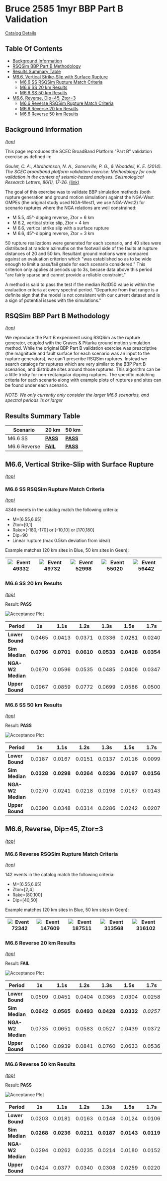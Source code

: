 # Bruce 2585 1myr BBP Part B Validation

[Catalog Details](../#bruce-2585-1myr)

## Table Of Contents
* [Background Information](#background-information)
* [RSQSim BBP Part B Methodology](#rsqsim-bbp-part-b-methodology)
* [Results Summary Table](#results-summary-table)
* [M6.6, Vertical Strike-Slip with Surface Rupture](#m66-vertical-strike-slip-with-surface-rupture)
  * [M6.6 SS RSQSim Rupture Match Criteria](#m66-ss-rsqsim-rupture-match-criteria)
  * [M6.6 SS 20 km Results](#m66-ss-20-km-results)
  * [M6.6 SS 50 km Results](#m66-ss-50-km-results)
* [M6.6, Reverse, Dip=45, Ztor=3](#m66-reverse-dip45-ztor3)
  * [M6.6 Reverse RSQSim Rupture Match Criteria](#m66-reverse-rsqsim-rupture-match-criteria)
  * [M6.6 Reverse 20 km Results](#m66-reverse-20-km-results)
  * [M6.6 Reverse 50 km Results](#m66-reverse-50-km-results)
## Background Information
*[(top)](#table-of-contents)*


This page reproduces the SCEC BroadBand Platform "Part B" validation exercise as defined in:

*Goulet, C. A., Abrahamson, N. A., Somerville, P. G., & Wooddell, K. E. (2014). The SCEC broadband platform validation exercise: Methodology for code validation in the context of seismic‐hazard analyses. Seismological Research Letters, 86(1), 17-26.* [(link)](https://pubs.geoscienceworld.org/ssa/srl/article/86/1/17/315438/the-scec-broadband-platform-validation-exercise)

The goal of this exercise was to validate BBP simulation methods (both rupture generation and ground motion simulation) against the NGA-West GMPEs (the original study used NGA-West1, we use NGA-West2) for scenario ruptures where the NGA relations are well constrained:

* M 5.5, 45°-dipping reverse, Ztor = 6 km
* M 6.2, vertical strike slip, Ztor = 4 km
* M 6.6, vertical strike slip with a surface rupture
* M 6.6, 45°-dipping reverse, Ztor = 3 km

50 rupture realizations were generated for each scenario, and 40 sites were distributed at random azimuths on the footwall side of the faults at rupture distances of 20 and 50 km. Resultant ground motions were compared against an evaluation criterion which "was established so as to be wide enough to limit a pass/fail grade for each scenario considered." This criterion only applies at periods up to 3s, becase data above this period "are fairly sparse and cannot provide a reliable constraint."

A method is said to pass the test if the median RotD50 value is within the evaluation criteria at every spectral period. "Departure from that range is a definite sign that the model is not consistent with our current dataset and is a sign of potential issues with the simulations."

## RSQSim BBP Part B Methodology
*[(top)](#table-of-contents)*

We reproduce the Part B experiment using RSQSim as the rupture generator, coupled with the Graves & Pitarka ground motion simulation method. While the original BBP Part B validation exercise was prescriptive (the magnitude and fault surface for each scenario was an input to the rupture generators), we can't prescribe RSQSim ruptures. Instead we search catalogs for ruptures which are very similar to the BBP Part B scenarios, and distribute sites around those ruptures. This algorithm can be a little tricky for non-rectangular dipping ruptures. The specific matching criteria for each scenario along with example plots of ruptures and sites can be found under each scenario.

*NOTE: We only currently only consider the larger M6.6 scenarios, and spectral periods 1s or larger*

## Results Summary Table

| Scenario | 20 km | 50 km |
|-----|-----|-----|
| M6.6 SS | **[PASS](#m66-ss-20-km-results)** | **[PASS](#m66-ss-50-km-results)** |
| M6.6 Reverse | **[FAIL](#m66-reverse-20-km-results)** | **[PASS](#m66-reverse-50-km-results)** |

## M6.6, Vertical Strike-Slip with Surface Rupture
*[(top)](#table-of-contents)*

### M6.6 SS RSQSim Rupture Match Criteria
*[(top)](#table-of-contents)*

4346 events in the catalog match the following criteria:

* M=[6.55,6.65]
* Ztor=[0,1]
* Rake=[-180,-170] or [-10,10] or [170,180]
* Dip=90
* Linear rupture (max 0.5km deviation from ideal)

Example matches (20 km sites in Blue, 50 km sites in Geen):

| ![Event 49332](resources/m6p6_vert_ss_surface_match_0_event_49332.png) | ![Event 49732](resources/m6p6_vert_ss_surface_match_1_event_49732.png) | ![Event 52998](resources/m6p6_vert_ss_surface_match_2_event_52998.png) | ![Event 55020](resources/m6p6_vert_ss_surface_match_3_event_55020.png) | ![Event 56442](resources/m6p6_vert_ss_surface_match_4_event_56442.png) |
|-----|-----|-----|-----|-----|
### M6.6 SS 20 km Results
*[(top)](#table-of-contents)*

Result: **PASS**

![Acceptance Plot](resources/m6p6_vert_ss_surface_20km.png)

| **Period** | 1s | 1.1s | 1.2s | 1.3s | 1.5s | 1.7s | 2s | 2.2s | 2.4s | 2.6s | 2.8s | 3s |
|-----|-----|-----|-----|-----|-----|-----|-----|-----|-----|-----|-----|-----|
| **Lower Bound** | 0.0465 | 0.0413 | 0.0371 | 0.0336 | 0.0281 | 0.0240 | 0.0196 | 0.0175 | 0.0157 | 0.0143 | 0.0130 | 0.0120 |
| **Sim Median** | **0.0796** | **0.0701** | **0.0610** | **0.0533** | **0.0428** | **0.0354** | **0.0286** | **0.0259** | **0.0235** | **0.0212** | **0.0189** | **0.0167** |
| **NGA-W2 Median** | 0.0670 | 0.0596 | 0.0535 | 0.0485 | 0.0406 | 0.0347 | 0.0283 | 0.0252 | 0.0227 | 0.0207 | 0.0189 | 0.0174 |
| **Upper Bound** | 0.0967 | 0.0859 | 0.0772 | 0.0699 | 0.0586 | 0.0500 | 0.0408 | 0.0364 | 0.0328 | 0.0298 | 0.0273 | 0.0252 |

### M6.6 SS 50 km Results
*[(top)](#table-of-contents)*

Result: **PASS**

![Acceptance Plot](resources/m6p6_vert_ss_surface_50km.png)

| **Period** | 1s | 1.1s | 1.2s | 1.3s | 1.5s | 1.7s | 2s | 2.2s | 2.4s | 2.6s | 2.8s | 3s |
|-----|-----|-----|-----|-----|-----|-----|-----|-----|-----|-----|-----|-----|
| **Lower Bound** | 0.0187 | 0.0167 | 0.0151 | 0.0137 | 0.0116 | 0.0099 | 0.0081 | 0.0071 | 0.0063 | 0.0057 | 0.0052 | 0.0047 |
| **Sim Median** | **0.0328** | **0.0298** | **0.0264** | **0.0236** | **0.0197** | **0.0156** | **0.0122** | **0.0110** | **0.0102** | **0.0095** | **0.0086** | **0.0078** |
| **NGA-W2 Median** | 0.0270 | 0.0241 | 0.0218 | 0.0198 | 0.0167 | 0.0143 | 0.0117 | 0.0104 | 0.0094 | 0.0086 | 0.0078 | 0.0072 |
| **Upper Bound** | 0.0390 | 0.0348 | 0.0314 | 0.0286 | 0.0242 | 0.0207 | 0.0169 | 0.0151 | 0.0136 | 0.0123 | 0.0113 | 0.0104 |

## M6.6, Reverse, Dip=45, Ztor=3
*[(top)](#table-of-contents)*

### M6.6 Reverse RSQSim Rupture Match Criteria
*[(top)](#table-of-contents)*

142 events in the catalog match the following criteria:

* M=[6.55,6.65]
* Ztor=[2,4]
* Rake=[80,100]
* Dip=[40,50]

Example matches (20 km sites in Blue, 50 km sites in Geen):

| ![Event 72342](resources/m6p6_reverse_match_0_event_72342.png) | ![Event 147609](resources/m6p6_reverse_match_1_event_147609.png) | ![Event 187511](resources/m6p6_reverse_match_2_event_187511.png) | ![Event 313568](resources/m6p6_reverse_match_3_event_313568.png) | ![Event 316102](resources/m6p6_reverse_match_4_event_316102.png) |
|-----|-----|-----|-----|-----|
### M6.6 Reverse 20 km Results
*[(top)](#table-of-contents)*

Result: **FAIL**

![Acceptance Plot](resources/m6p6_reverse_20km.png)

| **Period** | 1s | 1.1s | 1.2s | 1.3s | 1.5s | 1.7s | 2s | 2.2s | 2.4s | 2.6s | 2.8s | 3s |
|-----|-----|-----|-----|-----|-----|-----|-----|-----|-----|-----|-----|-----|
| **Lower Bound** | 0.0509 | 0.0451 | 0.0404 | 0.0365 | 0.0304 | 0.0258 | 0.0208 | 0.0184 | 0.0165 | 0.0149 | 0.0136 | 0.0124 |
| **Sim Median** | **0.0642** | **0.0565** | **0.0493** | **0.0428** | **0.0332** | *0.0257* | *0.0206* | **0.0190** | **0.0182** | **0.0172** | **0.0156** | **0.0141** |
| **NGA-W2 Median** | 0.0735 | 0.0651 | 0.0583 | 0.0527 | 0.0439 | 0.0372 | 0.0299 | 0.0265 | 0.0238 | 0.0215 | 0.0196 | 0.0179 |
| **Upper Bound** | 0.1060 | 0.0939 | 0.0841 | 0.0760 | 0.0633 | 0.0536 | 0.0432 | 0.0383 | 0.0343 | 0.0310 | 0.0282 | 0.0259 |

### M6.6 Reverse 50 km Results
*[(top)](#table-of-contents)*

Result: **PASS**

![Acceptance Plot](resources/m6p6_reverse_50km.png)

| **Period** | 1s | 1.1s | 1.2s | 1.3s | 1.5s | 1.7s | 2s | 2.2s | 2.4s | 2.6s | 2.8s | 3s |
|-----|-----|-----|-----|-----|-----|-----|-----|-----|-----|-----|-----|-----|
| **Lower Bound** | 0.0203 | 0.0181 | 0.0163 | 0.0148 | 0.0124 | 0.0106 | 0.0085 | 0.0076 | 0.0068 | 0.0061 | 0.0056 | 0.0051 |
| **Sim Median** | **0.0268** | **0.0236** | **0.0211** | **0.0187** | **0.0143** | **0.0119** | **0.0086** | **0.0077** | **0.0072** | **0.0072** | **0.0068** | **0.0062** |
| **NGA-W2 Median** | 0.0294 | 0.0262 | 0.0235 | 0.0214 | 0.0180 | 0.0152 | 0.0123 | 0.0109 | 0.0098 | 0.0088 | 0.0080 | 0.0074 |
| **Upper Bound** | 0.0424 | 0.0377 | 0.0340 | 0.0308 | 0.0259 | 0.0220 | 0.0177 | 0.0157 | 0.0141 | 0.0127 | 0.0116 | 0.0106 |

